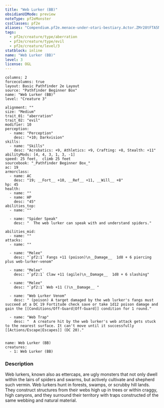 ```yaml
---
title: "Web Lurker (BB)"
obsidianUIMode: preview
noteType: pf2eMonster
cssClasses: pf2e
aliases: "Compendium.pf2e.menace-under-otari-bestiary.Actor.ZMr28tFTA5NUcBTi" 
tags:
  - pf2e/creature/type/aberration
  - pf2e/creature/type/evil
  - pf2e/creature/level/3
statblock: inline
name: "Web Lurker (BB)"
level: 3
license: OGL
---
```


```statblock
columns: 2
forcecolumns: true
layout: Basic Pathfinder 2e Layout
source: "Pathfinder Beginner Box"
name: "Web Lurker (BB)"
level: "Creature 3"

alignment: ""
size: "Medium"
trait_01: "aberration"
trait_02: "evil"
modifier: 10
perception:
  - name: "Perception"
    desc: "+10; Darkvision"
skills:
  - name: "Skills"
    desc: "Acrobatics: +9, Athletics: +9, Crafting: +8, Stealth: +11"
abilityMods: [4, 4, 3, 1, 3, -1]
speed: 25 feet,  climb 25 feet
sourcebook: "_Pathfinder Beginner Box_"
ac: 19
armorclass:
  - name: AC
    desc: "19; __Fort__ +10, __Ref__ +11, __Will__ +8"
hp: 45
health:
  - name: ""
  - name: HP
    desc: "45"
abilities_top:
  - name: ""

  - name: "Spider Speak"
    desc: "  The web lurker can speak with and understand spiders."

abilities_mid:
  - name: ""
attacks:
  - name: ""

  - name: "Melee"
    desc: "`pf2:1` Fangs +11 (poison)\n__Damage__  1d8 + 6 piercing plus web-lurker-venom"

  - name: "Melee"
    desc: "`pf2:1` Claw +11 (agile)\n__Damage__  1d8 + 6 slashing"

  - name: "Melee"
    desc: "`pf2:1` Web +11 ()\n__Damage__ "

  - name: "Web Lurker Venom"
    desc: " (poison) A target damaged by the web lurker's fangs must succeed at a DC 19 Fortitude check save or take 1d12 poison damage and gain the [[Conditions/Off-Guard|Off-Guard]] condition for 1 round."

  - name: "Web Trap"
    desc: "  A creature hit by the web lurker's web attack gets stuck to the nearest surface. It can't move until it successfully [[Actions/Escape|Escapes]] (DC 20)."
 
```

```encounter-table
name: Web Lurker (BB)
creatures:
  - 1: Web Lurker (BB)
```


### Description
Web lurkers, known also as ettercaps, are ugly monsters that not only dwell within the lairs of spiders and swarms, but actively cultivate and shepherd such vermin. Web lurkers hunt in forests, swamps, or scrubby hill lands. They construct structures from their webs high up in trees or within craggy, high canyons, and they surround their territory with traps constructed of the same webbing and natural material.
